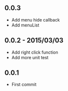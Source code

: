 ## 0.0.3

* Add menu hide callback
* Add menuList

## 0.0.2 - 2015/03/03

* Add right click function
* Add more unit test

## 0.0.1

* First commit
